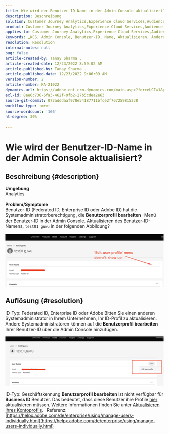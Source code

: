```yaml
---
title: Wie wird der Benutzer-ID-Name in der Admin Console aktualisiert?
description: Beschreibung
solution: Customer Journey Analytics,Experience Cloud Services,Audience Manager,Experience Cloud,Analytics,Target,Admin
product: Customer Journey Analytics,Experience Cloud Services,Audience Manager,Experience Cloud,Analytics,Target,Admin
applies-to: Customer Journey Analytics,Experience Cloud Services,Audience Manager,Experience Cloud,Analytics,Target,Admin
keywords: „KCS, Admin Console, Benutzer-ID, Name, Aktualisieren, Änderung,“
resolution: Resolution
internal-notes: null
bug: false
article-created-by: Tanay Sharma .
article-created-date: 12/23/2022 8:59:02 AM
article-published-by: Tanay Sharma .
article-published-date: 12/23/2022 9:06:09 AM
version-number: 2
article-number: KA-21022
dynamics-url: https://adobe-ent.crm.dynamics.com/main.aspx?forceUCI=1&pagetype=entityrecord&etn=knowledgearticle&id=471ed805-a082-ed11-81ac-6045bd006239
exl-id: 8ae6c736-6fa3-462f-9fb2-27b5cdea2e63
source-git-commit: 072adddaaf978e54187711bfce2f767259815238
workflow-type: tm+mt
source-wordcount: '166'
ht-degree: 30%

---
```


# Wie wird der Benutzer-ID-Name in der Admin Console aktualisiert?

## Beschreibung {#description}

<b>Umgebung</b><br>Analytics<br> <br><b>Problem/Symptome</b><br>Benutzer-ID (Federated ID, Enterprise ID oder Adobe ID) hat die Systemadministratorberechtigung, die <b>Benutzerprofil bearbeiten</b> -Menü der Benutzer-ID in der Admin Console. Aktualisieren des Benutzer-ID-Namens, `test01 guwu` in der folgenden Abbildung?<br>
<br>![](assets/___4a1ed805-a082-ed11-81ac-6045bd006239___.png)<br>

## Auflösung {#resolution}


ID-Typ: Federated ID, Enterprise ID oder Adobe Bitten Sie einen anderen Systemadministrator in Ihrem Unternehmen, Ihr ID-Profil zu aktualisieren. Andere Systemadministratoren können auf die <b>Benutzerprofil bearbeiten</b> Ihrer Benutzer-ID über die Admin Console hinzufügen.

![](assets/5d528b6b-4667-ed11-9561-6045bd006e5a.png)



ID-Typ: Geschäftskennung <b>Benutzerprofil bearbeiten</b> ist nicht verfügbar für <b>Business ID </b>Benutzer. Das bedeutet, dass diese Benutzer ihre Profile [hier](https://account.adobe.com/profile) aktualisieren müssen. Weitere Informationen finden Sie unter [Aktualisieren Ihres Kontoprofils](https://helpx.adobe.com/de/manage-account/using/edit-adobe-account-personal-profile.html).
 
Referenz:
[https://helpx.adobe.com/de/enterprise/using/manage-users-individually.html](https://helpx.adobe.com/de/enterprise/using/manage-users-individually.html)
